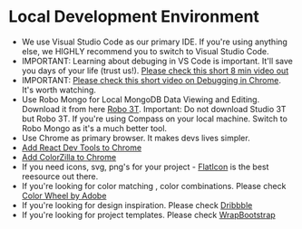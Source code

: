 # Local Development Environment

- We use Visual Studio Code as our primary IDE. If you're using anything else, we HIGHLY recommend you to switch to Visual Studio Code. 
- IMPORTANT: Learning about debuging in VS Code is important. It'll save you days of your life (trust us!). [Please check this short 8 min video out](https://www.youtube.com/watch?v=2oFKNL7vYV8)
- IMPORTANT: [Please check this short video on Debugging in Chrome](https://www.youtube.com/watch?v=H0XScE08hy8). It's worth watching. 
- Use Robo Mongo for Local MongoDB Data Viewing and Editing. Download it from here [Robo 3T](https://robomongo.org/download). Important: Do not download Studio 3T but Robo 3T. If you're using Compass on your local machine. Switch to Robo Mongo as it's a much better tool.
- Use Chrome as primary browser. It makes devs lives simpler. 
- [Add React Dev Tools to Chrome](https://chrome.google.com/webstore/detail/react-developer-tools/fmkadmapgofadopljbjfkapdkoienihi?hl=en)
- [Add ColorZilla to Chrome](https://chrome.google.com/webstore/detail/colorzilla/bhlhnicpbhignbdhedgjhgdocnmhomnp?hl=en)
- If you need icons, svg, png's for your project - [FlatIcon](https://www.flaticon.com/) is the best reesource out there. 
- If you're looking for color matching , color combinations. Please check [Color Wheel by Adobe](https://color.adobe.com/)
- If you're looking for design inspiration. Please check [Dribbble](https://dribbble.com/)
- If you're looking for project templates. Please check [WrapBootstrap](https://wrapbootstrap.com/)
